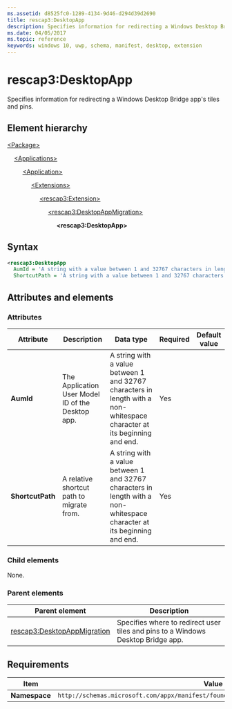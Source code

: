 ```yaml
---
ms.assetid: d8525fc0-1289-4134-9d46-d294d39d2690
title: rescap3:DesktopApp
description: Specifies information for redirecting a Windows Desktop Bridge app's tiles and pins.
ms.date: 04/05/2017
ms.topic: reference
keywords: windows 10, uwp, schema, manifest, desktop, extension 
---
```


# rescap3:DesktopApp

Specifies information for redirecting a Windows Desktop Bridge app's tiles and pins.

## Element hierarchy

[\<Package\>](element-package.md)

&nbsp;&nbsp;&nbsp;&nbsp;[\<Applications\>](element-applications.md)

&nbsp;&nbsp;&nbsp;&nbsp; &nbsp;&nbsp;&nbsp;&nbsp;[\<Application\>](element-application.md)

&nbsp;&nbsp;&nbsp;&nbsp; &nbsp;&nbsp;&nbsp;&nbsp; &nbsp;&nbsp;&nbsp;&nbsp;[\<Extensions\>](element-1-extensions.md)

&nbsp;&nbsp;&nbsp;&nbsp; &nbsp;&nbsp;&nbsp;&nbsp; &nbsp;&nbsp;&nbsp;&nbsp; &nbsp;&nbsp;&nbsp;&nbsp;[\<rescap3:Extension\>](element-rescap3-extension.md)

&nbsp;&nbsp;&nbsp;&nbsp; &nbsp;&nbsp;&nbsp;&nbsp; &nbsp;&nbsp;&nbsp;&nbsp; &nbsp;&nbsp;&nbsp;&nbsp; &nbsp;&nbsp;&nbsp;&nbsp;[\<rescap3:DesktopAppMigration\>](element-rescap3-desktopappmigration.md)

&nbsp;&nbsp;&nbsp;&nbsp; &nbsp;&nbsp;&nbsp;&nbsp; &nbsp;&nbsp;&nbsp;&nbsp; &nbsp;&nbsp;&nbsp;&nbsp; &nbsp;&nbsp;&nbsp;&nbsp; &nbsp;&nbsp;&nbsp;&nbsp;**\<rescap3:DesktopApp\>**

## Syntax

```xml
<rescap3:DesktopApp
  AumId = 'A string with a value between 1 and 32767 characters in length with a non-whitespace character at its beginning and end.'
  ShortcutPath = 'A string with a value between 1 and 32767 characters in length with a non-whitespace character at its beginning and end.' />
```

## Attributes and elements

### Attributes

| Attribute | Description | Data type | Required | Default value |
|-|-|-|-|-|
| **AumId** | The Application User Model ID of the Desktop app. | A string with a value between 1 and 32767 characters in length with a non-whitespace character at its beginning and end. | Yes |  |
| **ShortcutPath** | A relative shortcut path to migrate from. | A string with a value between 1 and 32767 characters in length with a non-whitespace character at its beginning and end. | Yes |  |

### Child elements

None.

### Parent elements

| Parent element | Description |
|-|-|
| [rescap3:DesktopAppMigration](element-rescap3-desktopappmigration.md) | Specifies where to redirect user tiles and pins to a Windows Desktop Bridge app. |

## Requirements

| Item | Value |
|--|--|
| **Namespace** | `http://schemas.microsoft.com/appx/manifest/foundation/windows10/restrictedcapabilities/3` |
